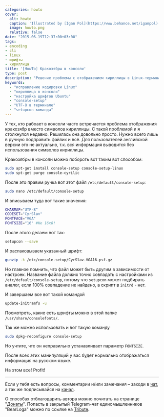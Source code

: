 ```yaml
---
categories: howto
cover:
  alt: howto
  caption: 'Illustrated by [Igan Pol](https://www.behance.net/iganpol)'
  image: howto.png
  relative: false
date: "2015-06-19T12:37:00+03:00"
tags:
- encoding
- cli
- linux
- шрифты
- кириллица
title: '[HowTo] Кракозябры в консоли'
type: post
description: "Решение проблемы с отображением кириллицы в Linux-терминале. Настройка шрифтов и кодировки UTF-8."
keywords:
  - "исправление кодировки Linux"
  - "кириллица в консоли"
  - "настройка шрифтов Ubuntu"
  - "console-setup"
  - "UTF-8 в терминале"
  - "setupcon команда"
---
```


У тех, кто рабоает в консоли часто встречается проблема отображения кракозябр вместо символов кириллицы. С такой проблемой и я столкнулся недавно. Решилась она довольно просто. Нужно всего лишь в ручную подправить файлик и всё. Для пользователей английской версии это не актуально, т.к. вся информация выводится без использования символов кириллицы.

Кракозябры в консоли можно побороть вот таким вот способом:

```bash
sudo apt-get install console-setup console-setup-linux
sudo spt-get purge console-cyrilic
```

После это правим ручка вот этот файл `/etc/default/console-setup`:

```bash
sudo nano /etc/default/console-setup
```

И вписываем туда вот такие значения:

```bash
CHARMAP="UTF-8"  
CODESET="CyrSlav"  
FONTFACE="VGA"  
FONTSIZE="16" #Не 16x8!
```

После этого делаем вот так:

```bash
setupcon --save
```

И распаковываем указанный шрифт:

```bash
gunzip -k /etc/console-setup/CyrSlav-VGA16.psf.gz
```

Но главное помнить, что файл может быть другим в зависимости от настроек. Название файла должно точно совпадать с настройками из `/etc/default/console-setup`, потому что `setupcon` может подбирать аналог, если 100% совпадение не найдено, а скрипт в `initrd` - нет.

И завершаем все вот такой командой

```bash
update-initramfs -u
```

Посмотреть, какие есть шрифты можно в этой папке `/usr/share/consolefonts/`.

Так же можно использовать и вот такую команду

```bash
sudo dpkg-reconfigure console-setup
```

Но учтите, что он неправильно устанавливает параметр `FONTSIZE`.

После всех этих манипуляций у вас будет нормально отображаться информация на русском языке.

На этом все! Profit!

---

Если у тебя есть вопросы, комментарии и/или замечания – заходи в [чат](https://ttttt.me/jtprogru_chat), а так же подписывайся на [канал](https://ttttt.me/jtprogru_channel).

О способах отблагодарить автора можно почитать на странице "[Донаты](https://jtprog.ru/donations/)". Попасть в закрытый Telegram-чат единомышленников "BearLoga" можно по ссылке на [Tribute](https://web.tribute.tg/s/oRV).
